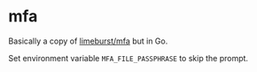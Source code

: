 # mfa

Basically a copy of [limeburst/mfa](https://github.com/limeburst/mfa) but in Go.

Set environment variable `MFA_FILE_PASSPHRASE` to skip the prompt.

